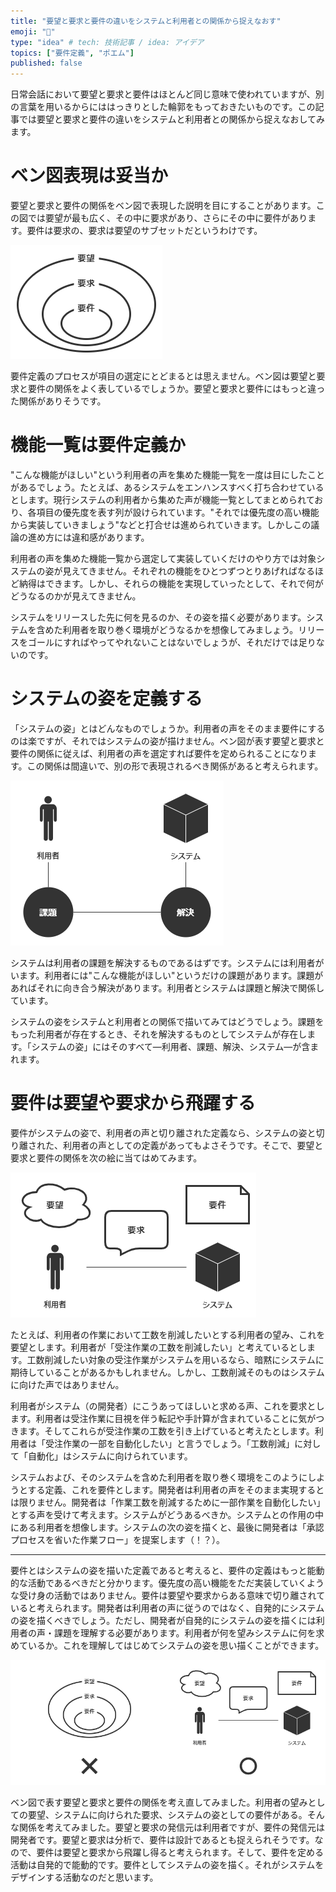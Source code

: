 ```yaml
---
title: "要望と要求と要件の違いをシステムと利用者との関係から捉えなおす"
emoji: "📐"
type: "idea" # tech: 技術記事 / idea: アイデア
topics: ["要件定義", "ポエム"]
published: false
---
```


日常会話において要望と要求と要件はほとんど同じ意味で使われていますが、別の言葉を用いるからにははっきりとした輪郭をもっておきたいものです。この記事では要望と要求と要件の違いをシステムと利用者との関係から捉えなおしてみます。

# ベン図表現は妥当か

要望と要求と要件の関係をベン図で表現した説明を目にすることがあります。この図では要望が最も広く、その中に要求があり、さらにその中に要件があります。要件は要求の、要求は要望のサブセットだというわけです。

![ベン図で表現する関係](/images/requirements-venn-diagram.png)

要件定義のプロセスが項目の選定にとどまるとは思えません。ベン図は要望と要求と要件の関係をよく表しているでしょうか。要望と要求と要件にはもっと違った関係がありそうです。

# 機能一覧は要件定義か

"こんな機能がほしい"という利用者の声を集めた機能一覧を一度は目にしたことがあるでしょう。たとえば、あるシステムをエンハンスすべく打ち合わせているとします。現行システムの利用者から集めた声が機能一覧としてまとめられており、各項目の優先度を表す列が設けられています。"それでは優先度の高い機能から実装していきましょう"などと打合せは進められていきます。しかしこの議論の進め方には違和感があります。

利用者の声を集めた機能一覧から選定して実装していくだけのやり方では対象システムの姿が見えてきません。それぞれの機能をひとつずつとりあげればなるほど納得はできます。しかし、それらの機能を実現していったとして、それで何がどうなるのかが見えてきません。

システムをリリースした先に何を見るのか、その姿を描く必要があります。システムを含めた利用者を取り巻く環境がどうなるかを想像してみましょう。リリースをゴールにすればやってやれないことはないでしょうが、それだけでは足りないのです。

# システムの姿を定義する

「システムの姿」とはどんなものでしょうか。利用者の声をそのまま要件にするのは楽ですが、それではシステムの姿が描けません。ベン図が表す要望と要求と要件の関係に従えば、利用者の声を選定すれば要件を定められることになります。この関係は間違いで、別の形で表現されるべき関係があると考えられます。

![課題と解決](/images/requirements-face-users.png)

システムは利用者の課題を解決するものであるはずです。システムには利用者がいます。利用者には"こんな機能がほしい"というだけの課題があります。課題があればそれに向き合う解決があります。利用者とシステムは課題と解決で関係しています。

システムの姿をシステムと利用者との関係で描いてみてはどうでしょう。課題をもった利用者が存在するとき、それを解決するものとしてシステムが存在します。「システムの姿」にはそのすべて―利用者、課題、解決、システム―が含まれます。

# 要件は要望や要求から飛躍する

<!-- TODO: ここから -->

要件がシステムの姿で、利用者の声と切り離された定義なら、システムの姿と切り離された、利用者の声としての定義があってもよさそうです。そこで、要望と要求と要件の関係を次の絵に当てはめてみます。

![利用者の声とシステムの姿](/images/requirements-from-requests.png)

たとえば、利用者の作業において工数を削減したいとする利用者の望み、これを要望とします。利用者が「受注作業の工数を削減したい」と考えているとします。工数削減したい対象の受注作業がシステムを用いるなら、暗黙にシステムに期待していることがあるかもしれません。しかし、工数削減そのものはシステムに向けた声ではありません。

利用者がシステム（の開発者）にこうあってほしいと求める声、これを要求とします。利用者は受注作業に目視を伴う転記や手計算が含まれていることに気がつきます。そしてこれらが受注作業の工数を引き上げていると考えたとします。利用者は「受注作業の一部を自動化したい」と言うでしょう。「工数削減」に対して「自動化」はシステムに向けられています。

システムおよび、そのシステムを含めた利用者を取り巻く環境をこのようにしようとする定義、これを要件とします。開発者は利用者の声をそのまま実現するとは限りません。開発者は「作業工数を削減するために一部作業を自動化したい」とする声を受けて考えます。システムがどうあるべきか。システムとの作用の中にある利用者を想像します。システムの次の姿を描くと、最後に開発者は「承認プロセスを省いた作業フロー」を提案します（！？）。

---

要件とはシステムの姿を描いた定義であると考えると、要件の定義はもっと能動的な活動であるべきだと分かります。優先度の高い機能をただ実装していくような受け身の活動ではありません。要件は要望や要求からある意味で切り離されていると考えられます。開発者は利用者の声に従うのではなく、自発的にシステムの姿を描くべきでしょう。ただし、開発者が自発的にシステムの姿を描くには利用者の声・課題を理解する必要があります。利用者が何を望みシステムに何を求めているか。これを理解してはじめてシステムの姿を思い描くことができます。

![要望と要求と要件の新しいかたち](/images/requirements-new-design.png)

ベン図で表す要望と要求と要件の関係を考え直してみました。利用者の望みとしての要望、システムに向けられた要求、システムの姿としての要件がある。そんな関係を考えてみました。要望と要求の発信元は利用者ですが、要件の発信元は開発者です。要望と要求は分析で、要件は設計であるとも捉えられそうです。なので、要件は要望と要求から飛躍し得ると考えられます。そして、要件を定める活動は自発的で能動的です。要件としてシステムの姿を描く。それがシステムをデザインする活動なのだと思います。
